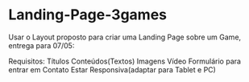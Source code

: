 # Landing-Page-3games

Usar o Layout proposto para criar uma Landing Page sobre um Game, entrega para 07/05:

Requisitos:
Títulos
Conteúdos(Textos)
Imagens
Vídeo
Formulário para entrar em Contato
Estar Responsiva(adaptar para Tablet e PC)
